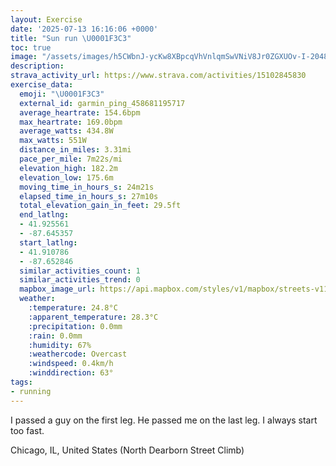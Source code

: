 ```yaml
---
layout: Exercise
date: '2025-07-13 16:16:06 +0000'
title: "Sun run \U0001F3C3"
toc: true
image: "/assets/images/h5CWbnJ-ycKw8XBpcqVhVnlqmSwVNiV8Jr0ZGXUOv-I-2048x1536.jpg.jpeg"
description:
strava_activity_url: https://www.strava.com/activities/15102845830
exercise_data:
  emoji: "\U0001F3C3"
  external_id: garmin_ping_458681195717
  average_heartrate: 154.6bpm
  max_heartrate: 169.0bpm
  average_watts: 434.8W
  max_watts: 551W
  distance_in_miles: 3.31mi
  pace_per_mile: 7m22s/mi
  elevation_high: 182.2m
  elevation_low: 175.6m
  moving_time_in_hours_s: 24m21s
  elapsed_time_in_hours_s: 27m10s
  total_elevation_gain_in_feet: 29.5ft
  end_latlng:
  - 41.925561
  - -87.645357
  start_latlng:
  - 41.910786
  - -87.652846
  similar_activities_count: 1
  similar_activities_trend: 0
  mapbox_image_url: https://api.mapbox.com/styles/v1/mapbox/streets-v11/static/path-5+787af2-1.0(mvx~Fli~uOCqB%40wACm%40%3FuCCw%40FkCCc%40BoBEgBAwDDiBCs%40DwBGm%40KmBEMGIC_%40AsDB_AEeB%3FkACi%40%40qABu%40Ai%40A_DGoC%40kCCiD%40y%40CqAHqHEg%40%3Fe%40Gw%40FeCCSGQHaAC%7D%40B%5B%40qAI%7DDDo%40%3FsABsAC%7DBGk%40BiAEsDDoBIQ%5Dc%40Oo%40B%5BHSl%40U%5CQJIq%40sCEEc%40%7DAYo%40IM%5D%5Di%40_%40WS%5DQSGs%40Kg%40Ea%40Da%40%3FSDQHGHUj%40OPw%40%60%40qBhB%5Bn%40KZWZa%40t%40ITUP%5BZU%5Ce%40Z%5D%5EuBlAwC%60ByAn%40UN%5DL_%40FeBh%40yBh%40gF%7C%40qDd%40c%40Ls%40JWF_%40FiAZk%40Fq%40Rk%40Hq%40R%7D%40JuBd%40%7BAL%5DFg%40Bc%40Gm%40SYDc%40CQBi%40P%5DZm%40DQNCp%40Fl%40Rr%40%40j%40BDHl%40HrABr%40NnB%40j%40AjATjA%3F%60%40OdAGn%40Hr%40BnADr%40P%60A%40xAJvAD%60BBPA%5EDt%40E%7C%40%3FdABb%40A%60%40FfAAj%40BHGb%40Nn%40HL%40XHNDXMfBCH%40r%40M%60AGrCHnDAhA),pin-s-s+e5b22e(-87.65095,41.91095),pin-s-f+89ae00(-87.64342999999991,41.92559999999997)/auto/800x800?access_token=pk.eyJ1Ijoiam9zaGJlY2ttYW4iLCJhIjoiY205eWR2aDd1MWZ6djJrbXc4a3M0bWZleiJ9.XiG9OWkNcZk2QzjJbxLB4A
  weather:
    :temperature: 24.8°C
    :apparent_temperature: 28.3°C
    :precipitation: 0.0mm
    :rain: 0.0mm
    :humidity: 67%
    :weathercode: Overcast
    :windspeed: 0.4km/h
    :winddirection: 63°
tags:
- running
---
```

I passed a guy on the first leg. He passed me on the last leg. I always start too fast.

Chicago, IL, United States (North Dearborn Street Climb)
